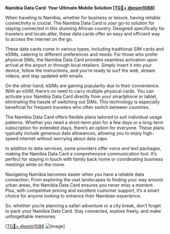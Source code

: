 **Namibia Data Card: Your Ultimate Mobile Solution [[TG💪+ @esim1088](https://t.me/s/esim1088)]**

When traveling to Namibia, whether for business or leisure, having reliable connectivity is crucial. The Namibia Data Card is your go-to solution for staying connected in this stunning African country. Designed specifically for travelers and locals alike, these data cards offer an easy and efficient way to access the internet on the go.

These data cards come in various types, including traditional SIM cards and eSIMs, catering to different preferences and needs. For those who prefer physical SIMs, the Namibia Data Card provides seamless activation upon arrival at the airport or through local retailers. Simply insert it into your device, follow the instructions, and you’re ready to surf the web, stream videos, and stay updated with emails.

On the other hand, eSIMs are gaining popularity due to their convenience. With an eSIM, there’s no need to carry multiple physical cards. You can activate your Namibia Data Card directly from your smartphone or tablet, eliminating the hassle of switching out SIMs. This technology is especially beneficial for frequent travelers who often switch between countries.

The Namibia Data Card offers flexible plans tailored to suit individual usage patterns. Whether you need a short-term plan for a few days or a long-term subscription for extended stays, there’s an option for everyone. These plans typically include generous data allowances, allowing you to enjoy high-speed internet without worrying about data caps.

In addition to data services, some providers offer voice and text packages, making the Namibia Data Card a comprehensive communication tool. It’s perfect for staying in touch with family back home or coordinating business meetings while on the move.

Navigating Namibia becomes easier when you have a reliable data connection. From exploring the vast landscapes to finding your way around urban areas, the Namibia Data Card ensures you never miss a moment. Plus, with competitive pricing and excellent customer support, it’s a smart choice for anyone looking to enhance their Namibian experience.

So, whether you’re planning a safari adventure or a city break, don’t forget to pack your Namibia Data Card. Stay connected, explore freely, and make unforgettable memories. 

[[TG💪+ @esim1088](https://t.me/s/esim1088) ![Image](https://i.postimg.cc/Y0z9fWf4/image.png)]